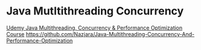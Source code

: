 # Java Mutltithreading Concurrency
 [Udemy Java Multithreading, Concurrency &amp; Performance Optimization Course](https://www.udemy.com/course/java-multithreading-concurrency-performance-optimization)
 https://github.com/Nazjara/Java-Multithreading-Concurrency-And-Performance-Optimization
